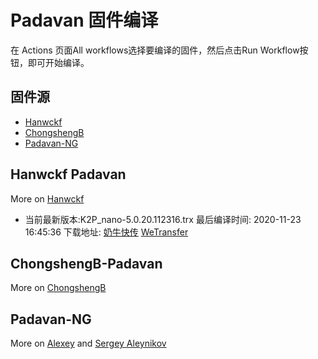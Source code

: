 # Padavan 固件编译
在 Actions 页面All workflows选择要编译的固件，然后点击Run Workflow按钮，即可开始编译。
## 固件源

- [Hanwckf](#Hanwckf-Padavan)
- [ChongshengB](#ChongshengB-Padavan)
- [Padavan-NG](#Padavan-NG)

## Hanwckf Padavan
More on [Hanwckf](https://github.com/hanwckf/rt-n56u/)

* 当前最新版本:K2P_nano-5.0.20.112316.trx  最后编译时间: 2020-11-23 16:45:36  下载地址: [奶牛快传](https://cowtransfer.com/s/1837d36577cf40)  [WeTransfer](https://we.tl/t-fU9lb5ZbTI)




















## ChongshengB-Padavan
More on [ChongshengB](https://github.com/chongshengB/rt-n56u)

























## Padavan-NG
More on [Alexey](https://gitlab.com/dm38/padavan-ng) and [Sergey Aleynikov](https://github.com/dur-randir/padavan-ng)
